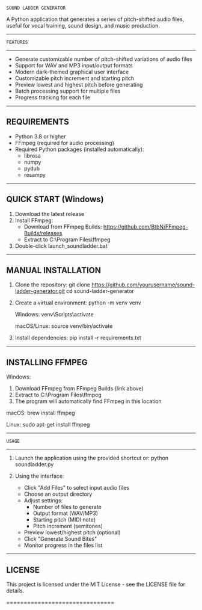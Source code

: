 
    SOUND LADDER GENERATOR

A Python application that generates a series of pitch-shifted audio files, useful for 
vocal training, sound design, and music production.

------------------
    FEATURES
------------------
* Generate customizable number of pitch-shifted variations of audio files
* Support for WAV and MP3 input/output formats
* Modern dark-themed graphical user interface
* Customizable pitch increment and starting pitch
* Preview lowest and highest pitch before generating
* Batch processing support for multiple files
* Progress tracking for each file

------------------
   REQUIREMENTS
------------------
* Python 3.8 or higher
* FFmpeg (required for audio processing)
* Required Python packages (installed automatically):
  - librosa
  - numpy
  - pydub
  - resampy

-------------------------
   QUICK START (Windows)
-------------------------
1. Download the latest release
2. Install FFmpeg:
   - Download from FFmpeg Builds: https://github.com/BtbN/FFmpeg-Builds/releases
   - Extract to C:\Program Files\ffmpeg
3. Double-click launch_soundladder.bat

------------------------
   MANUAL INSTALLATION
------------------------
1. Clone the repository:
   git clone https://github.com/yourusername/sound-ladder-generator.git
   cd sound-ladder-generator

2. Create a virtual environment:
   python -m venv venv
   
   Windows:
   venv\Scripts\activate
   
   macOS/Linux:
   source venv/bin/activate

3. Install dependencies:
   pip install -r requirements.txt

----------------------
   INSTALLING FFMPEG
----------------------
Windows:
1. Download FFmpeg from FFmpeg Builds (link above)
2. Extract to C:\Program Files\ffmpeg
3. The program will automatically find FFmpeg in this location

macOS:
brew install ffmpeg

Linux:
sudo apt-get install ffmpeg

--------------
    USAGE
--------------
1. Launch the application using the provided shortcut or:
   python soundladder.py

2. Using the interface:
   * Click "Add Files" to select input audio files
   * Choose an output directory
   * Adjust settings:
     - Number of files to generate
     - Output format (WAV/MP3)
     - Starting pitch (MIDI note)
     - Pitch increment (semitones)
   * Preview lowest/highest pitch (optional)
   * Click "Generate Sound Bites"
   * Monitor progress in the files list

--------------
   LICENSE
--------------
This project is licensed under the MIT License - see the LICENSE file for details.

===============================